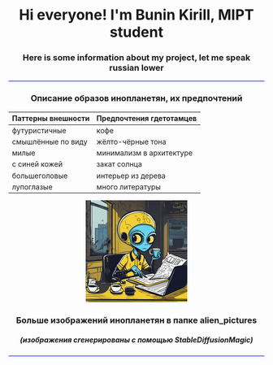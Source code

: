 <h1 align="center">Hi everyone! I'm Bunin Kirill, MIPT student</h1>
<h3 align="center">Here is some information about my project, let me speak russian lower</h3>
<hr style="background-color:blue;"></hr>

<h3 align="center">Описание образов инопланетян, их предпочтений</h3>



<div align="center">

| Паттерны внешности | Предпочтения гдетотамцев |
|---------|---------|
| футуристичные  | кофе     |
| смышлённые по виду | жёлто-чёрные тона     |
| милые  | минимализм в архитектуре      |
| с синей кожей | закат солнца |
| большеголовые | интерьер из дерева |
| лупоглазые | много литературы |

</div>

<div style="text-align: center;">

![Image info](alien_pictures/alien_tinkoff_worker_small.png)

</div>
<h3 align="center">Больше изображений инопланетян в папке alien_pictures</h3>

<h5 align="center">(изображения сгенерированы с помощью StableDiffusionMagic)</h5>

<hr style="background-color:blue;"></hr>
